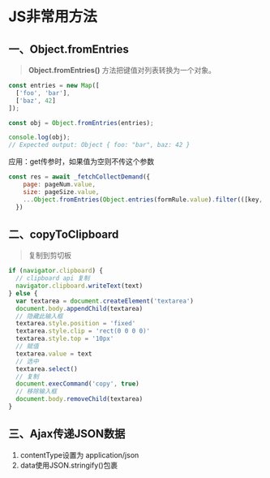 # JS非常用方法

## 一、Object.fromEntries
> **Object.fromEntries()** 方法把键值对列表转换为一个对象。

```javascript
const entries = new Map([
  ['foo', 'bar'],
  ['baz', 42]
]);

const obj = Object.fromEntries(entries);

console.log(obj);
// Expected output: Object { foo: "bar", baz: 42 }
```
应用：get传参时，如果值为空则不传这个参数
```javascript
const res = await _fetchCollectDemand({
    page: pageNum.value,
    size: pageSize.value,
    ...Object.fromEntries(Object.entries(formRule.value).filter(([key, value]) => Boolean(value)))
  })
```
## 二、copyToClipboard
> 复制到剪切板

```javascript
if (navigator.clipboard) {
  // clipboard api 复制
  navigator.clipboard.writeText(text)
} else {
  var textarea = document.createElement('textarea')
  document.body.appendChild(textarea)
  // 隐藏此输入框
  textarea.style.position = 'fixed'
  textarea.style.clip = 'rect(0 0 0 0)'
  textarea.style.top = '10px'
  // 赋值
  textarea.value = text
  // 选中
  textarea.select()
  // 复制
  document.execCommand('copy', true)
  // 移除输入框
  document.body.removeChild(textarea)
}
```

##  三、Ajax传递JSON数据
1. contentType设置为 application/json
2. data使用JSON.stringify()包裹